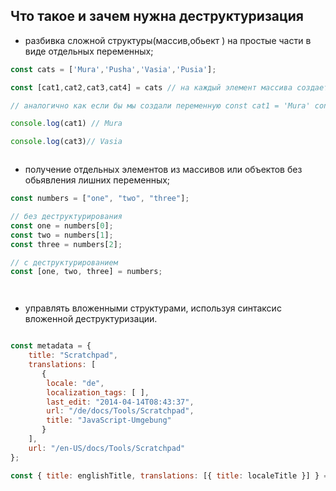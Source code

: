 ## Что такое и зачем нужна деструктуризация

- разбивка сложной структуры(массив,обьект ) на простые части в виде отдельных переменных;
```js
const cats = ['Mura','Pusha','Vasia','Pusia'];

const [cat1,cat2,cat3,cat4] = cats // на каждый элемент массива создается переменная куда записывается значение элемента

// аналогично как если бы мы создали переменную сonst cat1 = 'Mura' const cat2 = 'Pusha'

console.log(cat1) // Mura

console.log(cat3)// Vasia 



```



- получение  отдельных  элементов  из массивов или объектов без обьявления лишних переменных;


```js
const numbers = ["one", "two", "three"];

// без деструктурирования
const one = numbers[0];
const two = numbers[1];
const three = numbers[2];

// с деструктурированием
const [one, two, three] = numbers;




```

- управлять вложенными структурами, используя  синтаксис вложенной деструктуризации.

```js

const metadata = {
    title: "Scratchpad",
    translations: [
       {
        locale: "de",
        localization_tags: [ ],
        last_edit: "2014-04-14T08:43:37",
        url: "/de/docs/Tools/Scratchpad",
        title: "JavaScript-Umgebung"
       }
    ],
    url: "/en-US/docs/Tools/Scratchpad"
};

const { title: englishTitle, translations: [{ title: localeTitle }] } = metadata;


```
